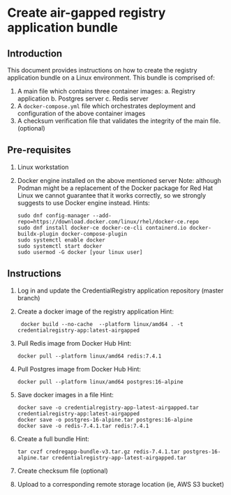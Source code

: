 # Create air-gapped registry application bundle

## Introduction

This document provides instructions on how to create the registry application bundle on a Linux environment. This bundle is comprised of:

1. A main file which contains three container images:
   a. Registry application
   b. Postgres server
   c. Redis server
2. A `docker-compose.yml` file which orchestrates deployment and configuration of the above container images
3. A checksum verification file that validates the integrity of the main file. (optional)

## Pre-requisites

1. Linux workstation
2. Docker engine installed on the above mentioned server
   Note: although Podman might be a replacement of the Docker package for Red Hat Linux we cannot guarantee that it works correctly, so we strongly suggests to use Docker engine instead.
   Hints:

   ```
   sudo dnf config-manager --add-repo=https://download.docker.com/linux/rhel/docker-ce.repo
   sudo dnf install docker-ce docker-ce-cli containerd.io docker-buildx-plugin docker-compose-plugin
   sudo systemctl enable docker
   sudo systemctl start docker
   sudo usermod -G docker [your linux user]
   ```

## Instructions

1. Log in and update the CredentialRegistry application repository (master branch)
2. Create a docker image of the registry application
   Hint:

   ```
    docker build --no-cache  --platform linux/amd64 . -t credentialregistry-app:latest-airgapped

   ```

3. Pull Redis image from Docker Hub
   Hint:

   ```
   docker pull --platform linux/amd64 redis:7.4.1
   ```

4. Pull Postgres image from Docker Hub
   Hint:

   ```
   docker pull --platform linux/amd64 postgres:16-alpine
   ```

5. Save docker images in a file
   Hint:

   ```
   docker save -o credentialregistry-app-latest-airgapped.tar credentialregistry-app:latest-airgapped
   docker save -o postgres-16-alpine.tar postgres:16-alpine
   docker save -o redis-7.4.1.tar redis:7.4.1
   ```

6. Create a full bundle
   Hint:

   ```
   tar cvzf credregapp-bundle-v3.tar.gz redis-7.4.1.tar postgres-16-alpine.tar credentialregistry-app-latest-airgapped.tar
   ```

7. Create checksum file (optional)
8. Upload to a corresponding remote storage location (ie, AWS S3 bucket)
